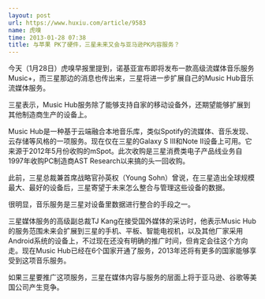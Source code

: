 ```yaml
---
layout: post
url: https://www.huxiu.com/article/9583
name: 虎嗅
time: 2013-01-28 07:38
title: 与苹果 PK了硬件，三星未来又会与亚马逊PK内容服务？
---
```

今天（1月28日）虎嗅早报里提到，诺基亚宣布即将发布一款高级流媒体音乐服务Music+，而三星那边的消息也传出来，三星将进一步扩展自己的Music Hub音乐流媒体服务。

三星表示，Music Hub服务除了能够支持自家的移动设备外，还期望能够扩展到其他制造商生产的设备上。

Music Hub是一种基于云端融合本地音乐库，类似Spotify的流媒体、音乐发现、云存储等风格的一项服务。现在仅在三星的Galaxy S III和Note II设备上可用。它来源于2012年5月份收购的mSpot。此次收购是三星消费类电子产品线业务自1997年收购PC制造商AST Research以来搞的头一回收购。

此前，三星总裁兼首席战略官孙英权（Young Sohn）曾说，在三星造出全球规模最大、最好的设备后，三星寄望于未来怎么整合与管理这些设备的数据。

很明显，音乐服务是三星对设备里数据进行整合的手段之一。

三星媒体服务的高级副总裁TJ Kang在接受国外媒体的采访时，他表示Music Hub的服务范围未来会扩展到三星的手机、平板、智能电视机，以及其他厂家采用Android系统的设备上，不过现在还没有明确的推广时间，但肯定会往这个方向走。现在Music Hub已经在6个国家开通了服务，2013年还将有更多的国家能够享受到这项音乐服务。

如果三星要推广这项服务，三星在媒体内容与服务的层面上将于亚马逊、谷歌等美国公司产生竞争。

